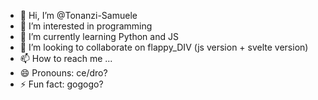- 👋 Hi, I’m @Tonanzi-Samuele
- 👀 I’m interested in programming
- 🌱 I’m currently learning Python and JS
- 💞️ I’m looking to collaborate on flappy_DIV (js version + svelte version)
- 📫 How to reach me ...
- 😄 Pronouns: ce/dro?
- ⚡ Fun fact: gogogo?
